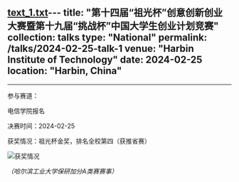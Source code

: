 [text_1.txt](https://github.com/HITLqk/lqk/files/15130627/text_1.txt)---
title: "第十四届“祖光杯”创意创新创业大赛暨第十九届“挑战杯”中国大学生创业计划竞赛"
collection: talks
type: "National"
permalink: /talks/2024-02-25-talk-1
venue: "Harbin Institute of Technology"
date: 2024-02-25
location: "Harbin, China"
---

---

参与赛道：

电信学院报名

决赛时间：2024-02-25

获奖情况：祖光杯金奖，排名全校第四（获推省赛）

![获奖情况](https://raw.githubusercontent.com/HITLqk/lqk/master/image/%E7%A5%96%E5%85%89%E6%9D%AF.png)

*（哈尔滨工业大学保研加分A类赛赛事）*
